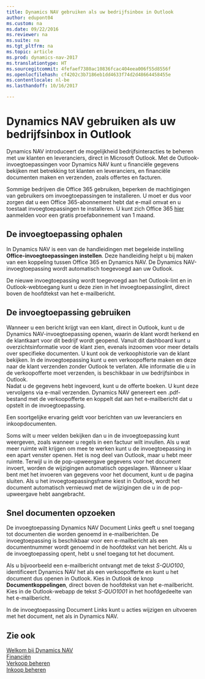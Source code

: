 ```yaml
---
title: Dynamics NAV gebruiken als uw bedrijfsinbox in Outlook
author: edupont04
ms.custom: na
ms.date: 09/22/2016
ms.reviewer: na
ms.suite: na
ms.tgt_pltfrm: na
ms.topic: article
ms.prod: dynamics-nav-2017
ms.translationtype: HT
ms.sourcegitcommit: 4fefaef7380ac10836fcac404eea006f55d8556f
ms.openlocfilehash: cf4202c3b7186eb1dd4633f74d2d48664458455e
ms.contentlocale: nl-be
ms.lasthandoff: 10/16/2017

---
```


# <a name="using-dynamics-nav-as-your-business-inbox-in-outlook"></a>Dynamics NAV gebruiken als uw bedrijfsinbox in Outlook
Dynamics NAV introduceert de mogelijkheid bedrijfsinteracties te beheren met uw klanten en leveranciers, direct in Microsoft Outlook. Met de Outlook-invoegtoepassingen voor Dynamics NAV kunt u financiële gegevens bekijken met betrekking tot klanten en leveranciers, en financiële documenten maken en verzenden, zoals offertes en facturen.  

Sommige bedrijven die Office 365 gebruiken, beperken de machtigingen van gebruikers om invoegtoepassingen te installeren. U moet er dus voor zorgen dat u een Office 365-abonnement hebt dat e-mail omvat en u toestaat invoegtoepassingen te installeren. U kunt zich Office 365 [hier](https://products.office.com/try) aanmelden voor een gratis proefabonnement van 1 maand.  

## <a name="get-the-add-in"></a>De invoegtoepassing ophalen
In Dynamics NAV is een van de handleidingen met begeleide instelling **Office-invoegtoepassingen instellen**. Deze handleiding helpt u bij maken van een koppeling tussen Office 365 en Dynamics NAV. De Dynamics NAV-invoegtoepassing wordt automatisch toegevoegd aan uw Outlook.  

De nieuwe invoegtoepassing wordt toegevoegd aan het Outlook-lint en in Outlook-webtoegang kunt u deze zien in het invoegtoepassinglint, direct boven de hoofdtekst van het e-mailbericht.  

## <a name="using-the-add-in"></a>De invoegtoepassing gebruiken
Wanneer u een bericht krijgt van een klant, direct in Outlook, kunt u de Dynamics NAV-invoegtoepassing openen, waarin de klant wordt herkend en de klantkaart voor dit bedrijf wordt geopend. Vanuit dit dashboard kunt u overzichtsinformatie voor de klant zien, evenals inzoomen voor meer details over specifieke documenten. U kunt ook de verkoophistorie van de klant bekijken.
In de invoegtoepassing kunt u een verkoopofferte maken en deze naar de klant verzenden zonder Outlook te verlaten. Alle informatie die u in de verkoopofferte moet verzenden, is beschikbaar in uw bedrijfsinbox in Outlook.  
Nadat u de gegevens hebt ingevoerd, kunt u de offerte boeken. U kunt deze vervolgens via e-mail verzenden. Dynamics NAV genereert een .pdf-bestand met de verkoopofferte en koppelt dat aan het e-mailbericht dat u opstelt in de invoegtoepassing.  

Een soortgelijke ervaring geldt voor berichten van uw leveranciers en inkoopdocumenten.  

Soms wilt u meer velden bekijken dan u in de invoegtoepassing kunt weergeven, zoals wanneer u regels in een factuur wilt invullen. Als u wat meer ruimte wilt krijgen om mee te werken kunt u de invoegtoepassing in een apart venster openen. Het is nog deel van Outlook, maar u hebt meer ruimte. Terwijl u in de pop-upweergave gegevens voor het document invoert, worden de wijzigingen automatisch opgeslagen. Wanneer u klaar bent met het invoeren van gegevens voor het document, kunt u de pagina sluiten. Als u het invoegtoepassingsframe kiest in Outlook, wordt het document automatisch vernieuwd met de wijzigingen die u in de pop-upweergave hebt aangebracht.  

## <a name="quick-document-lookup"></a>Snel documenten opzoeken
De invoegtoepassing Dynamics NAV Document Links geeft u snel toegang tot documenten die worden genoemd in e-mailberichten. De invoegtoepassing is beschikbaar voor een e-mailbericht als een documentnummer wordt genoemd in de hoofdtekst van het bericht. Als u de invoegtoepassing opent, hebt u snel toegang tot het document.  

Als u bijvoorbeeld een e-mailbericht ontvangt met de tekst *S-QUO100*, identificeert Dynamics NAV het als een verkoopofferte en kunt u het document dus openen in Outlook. Kies in Outlook de knop **Documentkoppelingen**, direct boven de hoofdtekst van het e-mailbericht. Kies in de Outlook-webapp de tekst *S-QUO1001* in het hoofdgedeelte van het e-mailbericht.  

In de invoegtoepassing Document Links kunt u acties wijzigen en uitvoeren met het document, net als in Dynamics NAV.

## <a name="see-also"></a>Zie ook
[Welkom bij Dynamics NAV](across-get-started.md)  
[Financiën](finance.md)  
[Verkoop beheren](sales-manage-sales.md)  
[Inkoop beheren](purchasing-manage-purchasing.md)  

